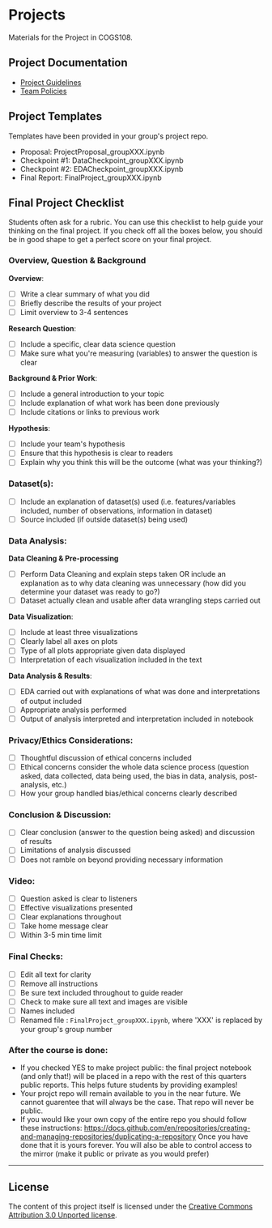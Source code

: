 # Projects 

Materials for the Project in COGS108.

## Project Documentation 

* [Project Guidelines](https://github.com/COGS108/Projects/blob/master/FinalProject_Guidelines.md)
* [Team Policies](https://github.com/COGS108/Projects/blob/master/COGS108_TeamPolicies.md)

## Project Templates

Templates have been provided in your group's project repo.

* Proposal: ProjectProposal_groupXXX.ipynb
* Checkpoint #1: DataCheckpoint_groupXXX.ipynb
* Checkpoint #2: EDACheckpoint_groupXXX.ipynb
* Final Report: FinalProject_groupXXX.ipynb

## Final Project Checklist

Students often ask for a rubric. You can use this checklist to help guide your thinking on the final project. If you check off all the boxes below, you should be in good shape to get a perfect score on your final project.

### Overview, Question & Background

**Overview**:
- [ ] Write a clear summary of what you did
- [ ] Briefly describe the results of your project 
- [ ] Limit overview to 3-4 sentences

**Research Question**:
- [ ] Include a specific, clear data science question
- [ ] Make sure what you're measuring (variables) to answer the question is clear

**Background & Prior Work**:
- [ ] Include a general introduction to your topic
- [ ] Include explanation of what work has been done previously
- [ ] Include citations or links to previous work

**Hypothesis**:
- [ ] Include your team's hypothesis
- [ ] Ensure that this hypothesis is clear to readers
- [ ] Explain why you think this will be the outcome (what was your thinking?)

### Dataset(s):
- [ ] Include an explanation of dataset(s) used (i.e. features/variables included, number of observations, information in dataset)
- [ ] Source included (if outside dataset(s) being used)

### Data Analysis:

**Data Cleaning & Pre-processing**
- [ ] Perform Data Cleaning and explain steps taken OR include an explanation as to why data cleaning was unnecessary (how did you determine your dataset was ready to go?)
- [ ] Dataset actually clean and usable after data wrangling steps carried out

**Data Visualization**:
- [ ] Include at least three visualizations
- [ ] Clearly label all axes on plots
- [ ] Type of all plots appropriate given data displayed
- [ ] Interpretation of each visualization included in the text

**Data Analysis & Results**:
- [ ] EDA carried out with explanations of what was done and interpretations of output included
- [ ] Appropriate analysis performed 
- [ ] Output of analysis interpreted and interpretation included in notebook

### Privacy/Ethics Considerations:
- [ ] Thoughtful discussion of ethical concerns included
- [ ] Ethical concerns consider the whole data science process (question asked, data collected, data being used, the bias in data, analysis, post-analysis, etc.)
- [ ] How your group handled bias/ethical concerns clearly described

### Conclusion & Discussion:
- [ ] Clear conclusion (answer to the question being asked) and discussion of results
- [ ] Limitations of analysis discussed
- [ ] Does not ramble on beyond providing necessary information

### Video:
- [ ] Question asked is clear to listeners
- [ ] Effective visualizations presented
- [ ] Clear explanations throughout
- [ ] Take home message clear
- [ ] Within 3-5 min time limit

### Final Checks:
- [ ] Edit all text for clarity
- [ ] Remove all instructions
- [ ] Be sure text included throughout to guide reader
- [ ] Check to make sure all text and images are visible
- [ ] Names included
- [ ] Renamed file : `FinalProject_groupXXX.ipynb`, where 'XXX' is replaced by your group's group number

### After the course is done:
- If you checked YES to make project public: the final project notebook (and only that!) will be placed in a repo with the rest of this quarters public reports. This helps future students by providing examples!
- Your projct repo will remain available to you in the near future. We cannot guarentee that will always be the case. That repo will never be public.
- If you would like your own copy of the entire repo you should follow these instructions: https://docs.github.com/en/repositories/creating-and-managing-repositories/duplicating-a-repository Once you have done that it is yours forever. You will also be able to control access to the mirror (make it public or private as you would prefer) 

---
## License 

The content of this project itself is licensed under the [Creative Commons Attribution 3.0 Unported license](https://creativecommons.org/licenses/by/3.0/).

